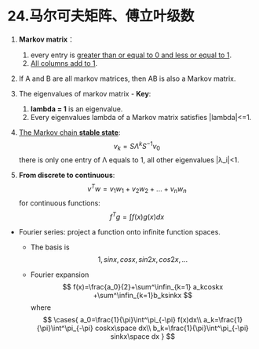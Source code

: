 # 24.马尔可夫矩阵、傅立叶级数

1. **Markov matrix**：

   1. every entry is <u>greater than or equal to 0 and less or equal to 1</u>.
   2. <u>All columns add to 1</u>. 

2. If A and B are all markov matrices, then AB is also a Markov matrix.

3. The eigenvalues of markov matrix - **Key**:

   1. **lambda = 1** is an eigenvalue.
   2. Every eigenvalues lambda of a Markov matrix satisfies |lambda|<=1.

4. <u>The Markov chain **stable state**</u>: 
   $$
   v_k=SΛ^kS^{−1}v_0
   $$
   there is only one entry of Λ equals to 1, all other eigenvalues |λ_i|<1.

5. **From discrete to continuous**:
   $$
   v^Tw=v_1w_1+v_2w_2+...+v_nw_n
   $$
   for continuous functions:
   $$
   f^Tg=\int f(x)g(x)dx
   $$

* Fourier series: project a function onto infinite function spaces.

  * The basis is
    $$
    1,sinx,cosx,sin2x,cos2x,...
    $$

  * Fourier expansion
    $$
    f(x)=\frac{a_0}{2}+\sum^\infin_{k=1} a_kcoskx +\sum^\infin_{k=1}b_ksinkx
    $$
    where
    $$
    \cases{
    a_0=\frac{1}{\pi}\int^\pi_{-\pi} f(x)dx\\
    a_k=\frac{1}{\pi}\int^\pi_{-\pi} coskx\space dx\\
    b_k=\frac{1}{\pi}\int^\pi_{-\pi} sinkx\space dx
    }
    $$
    